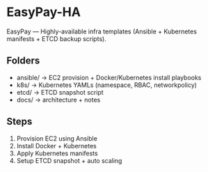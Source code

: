 # EasyPay-HA

EasyPay — Highly-available infra templates (Ansible + Kubernetes manifests + ETCD backup scripts).

## Folders
- ansible/ → EC2 provision + Docker/Kubernetes install playbooks
- k8s/ → Kubernetes YAMLs (namespace, RBAC, networkpolicy)
- etcd/ → ETCD snapshot script
- docs/ → architecture + notes

## Steps
1. Provision EC2 using Ansible
2. Install Docker + Kubernetes
3. Apply Kubernetes manifests
4. Setup ETCD snapshot + auto scaling

